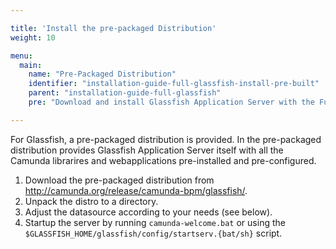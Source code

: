 ```yaml
---

title: 'Install the pre-packaged Distribution'
weight: 10

menu:
  main:
    name: "Pre-Packaged Distribution"
    identifier: "installation-guide-full-glassfish-install-pre-built"
    parent: "installation-guide-full-glassfish"
    pre: "Download and install Glassfish Application Server with the Full Distribution pre-deployed and pre-configured."

---
```


For Glassfish, a pre-packaged distribution is provided. In the pre-packaged distribution provides Glassfish Application Server itself with all the Camunda librarires and webapplications pre-installed and pre-configured.

1.   Download the pre-packaged distribution from http://camunda.org/release/camunda-bpm/glassfish/.
2.   Unpack the distro to a directory.
3.   Adjust the datasource according to your needs (see below).
4.   Startup the server by running `camunda-welcome.bat` or using the `$GLASSFISH_HOME/glassfish/config/startserv.{bat/sh}` script.
